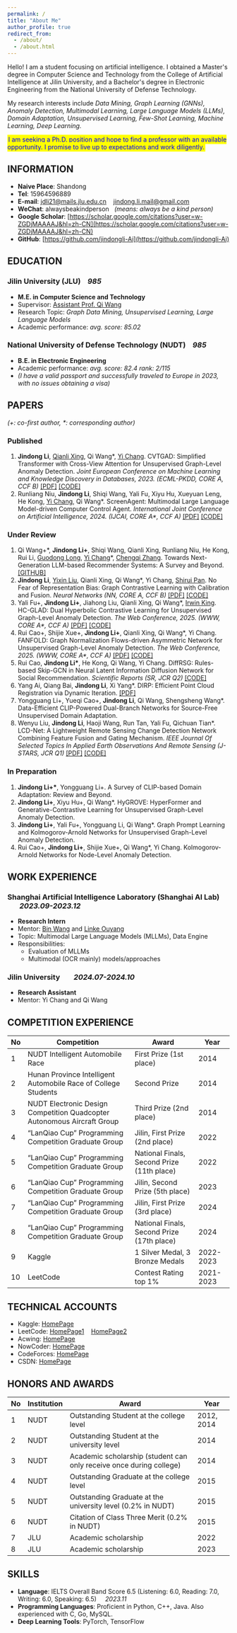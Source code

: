 ```yaml
---
permalink: /
title: "About Me"
author_profile: true
redirect_from: 
  - /about/
  - /about.html
---
```



Hello! I am a student focusing on artificial intelligence. I obtained a Master's degree in Computer Science and Technology from the College of Artificial Intelligence at Jilin University, and a Bachelor's degree in Electronic Engineering from the National University of Defense Technology.

My research interests include *Data Mining, Graph Learning (GNNs), Anomaly Detection, Multimodal Learning, Large Language Models (LLMs), Domain Adaptation, Unsupervised Learning, Few-Shot Learning, Machine Learning, Deep Learning.*

<span style="background-color: yellow; color: blue; padding: 2px;">I am seeking a Ph.D. position and hope to find a professor with an available opportunity. I promise to live up to expectations and work diligently.</span>

## INFORMATION
- **Naive Place**: Shandong
- **Tel**: 15964596889
- **E-mail**: [jdli21@mails.jlu.edu.cn](mailto:jdli21@mails.jlu.edu.cn) &nbsp;&nbsp; [jindong.li.mail@gmail.com](mailto:jindong.li.mail@gmail.com)
- **WeChat**: alwaysbeakindperson &nbsp;&nbsp;*(means: always be a kind person)*
- **Google Scholar**: [https://scholar.google.com/citations?user=w-ZGDjMAAAAJ&hl=zh-CN](https://scholar.google.com/citations?user=w-ZGDjMAAAAJ&hl=zh-CN)
- **GitHub**: [https://github.com/jindongli-Ai](https://github.com/jindongli-Ai)

## EDUCATION

### Jilin University (JLU) &nbsp;&nbsp; *985*
- **M.E. in Computer Science and Technology**
- Supervisor: [Assistant Prof. Qi Wang](http://sai.jlu.edu.cn/info/1094/3453.htm)
- Research Topic: *Graph Data Mining, Unsupervised Learning, Large Language Models*
- Academic performance: *avg. score: 85.02*

### National University of Defense Technology (NUDT) &nbsp;&nbsp; *985*
- **B.E. in Electronic Engineering**
- Academic performance: *avg. score: 82.4  rank: 2/115*
- *(I have a valid passport and successfully traveled to Europe in 2023, with no issues obtaining a visa)*

## PAPERS
*(+: co-first author, \*: corresponding author)*

### Published
1. **Jindong Li**, [Qianli Xing](https://scholar.google.com/citations?hl=zh-CN&user=cUqTniYAAAAJ), Qi Wang\*, [Yi Chang](http://www.yichang-cs.com/). CVTGAD: Simplified Transformer with Cross-View Attention for Unsupervised Graph-Level Anomaly Detection. *Joint European Conference on Machine Learning and Knowledge Discovery in Databases, 2023. (ECML-PKDD, CORE A, CCF B)*  [[PDF]](https://arxiv.org/abs/2405.02359)  [[CODE]](https://github.com/jindongli-Ai/CVTGAD)
2. Runliang Niu, **Jindong Li**, Shiqi Wang, Yali Fu, Xiyu Hu, Xueyuan Leng, He Kong, [Yi Chang](http://www.yichang-cs.com/), Qi Wang\*. ScreenAgent: Multimodal Large Language Model-driven Computer Control Agent. *International Joint Conference on Artificial Intelligence, 2024. (IJCAI, CORE A\*, CCF A)*  [[PDF]](https://arxiv.org/abs/2402.07945)  [[CODE]](https://github.com/niuzaisheng/ScreenAgent)

### Under Review
1. Qi Wang+\*, **Jindong Li+**, Shiqi Wang, Qianli Xing, Runliang Niu, He Kong, Rui Li, [Guodong Long](https://scholar.google.com/citations?user=Pl8m7hMAAAAJ&hl=zh-CN&oi=ao), [Yi Chang](https://scholar.google.com/citations?hl=zh-CN&user=drEkR50AAAAJ)\*, [Chengqi Zhang](https://scholar.google.com/citations?user=B6lBmqEAAAAJ&hl=zh-CN&oi=ao). Towards Next-Generation LLM-based Recommender Systems: A Survey and Beyond.  [[GITHUB]](https://github.com/jindongli-Ai/Next-Generation-LLM-based-Recommender-Systems-Survey)
2. **Jindong Li**, [Yixin Liu](https://scholar.google.com/citations?hl=zh-CN&user=auBZ-HsAAAAJ), Qianli Xing, Qi Wang\*, Yi Chang, [Shirui Pan](https://scholar.google.com/citations?hl=zh-CN&user=frWRJN4AAAAJ). No Fear of Representation Bias: Graph Contrastive Learning with Calibration and Fusion. *Neural Networks (NN, CORE A, CCF B)*  [[PDF]](https://papers.ssrn.com/sol3/papers.cfm?abstract_id=4774833)  [[CODE]](https://github.com/jindongli-Ai/CANNON)
3. Yali Fu+, **Jindong Li+**, Jiahong Liu, Qianli Xing, Qi Wang\*, [Irwin King](https://scholar.google.com/citations?hl=zh-CN&user=MXvC7tkAAAAJ). HC-GLAD: Dual Hyperbolic Contrastive Learning for Unsupervised Graph-Level Anomaly Detection. *The Web Conference, 2025. (WWW, CORE A\*, CCF A)*  [[PDF]](https://arxiv.org/abs/2407.02057)  [[CODE]](https://github.com/Yali-F/HC-GLAD)
4. Rui Cao+, Shijie Xue+, **Jindong Li+**, Qianli Xing, Qi Wang\*, Yi Chang. FANFOLD: Graph Normalization Flows-driven Asymmetric Network for Unsupervised Graph-Level Anomaly Detection. *The Web Conference, 2025. (WWW, CORE A\*, CCF A)*  [[PDF]](https://arxiv.org/abs/2407.00383)  [[CODE]](https://github.com/Goldenhorns/FANFOLD)
5. Rui Cao, **Jindong Li\***, He Kong, Qi Wang, Yi Chang. DiffRSG: Rules-based Skip-GCN in Neural Latent Information Diffusion Network for Social Recommendation. *Scientific Reports (SR, JCR Q2)*  [[CODE]](https://github.com/jindongli-Ai/DiffRSG)
6. Yang Ai, Qiang Bai, **Jindong Li**, Xi Yang\*. DIRP: Efficient Point Cloud Registration via Dynamic Iteration.  [[PDF]](https://arxiv.org/pdf/2312.02877v2)
7. Yongguang Li+, Yueqi Cao+, **Jindong Li**, Qi Wang, Shengsheng Wang\*. Data-Efficient CLIP-Powered Dual-Branch Networks for Source-Free Unsupervised Domain Adaptation. 
8. Wenyu Liu, **Jindong Li**, Haoji Wang, Run Tan, Yali Fu, Qichuan Tian\*. LCD-Net: A Lightweight Remote Sensing Change Detection Network Combining Feature Fusion and Gating Mechanism. *IEEE Journal Of Selected Topics In Applied Earth Observations And Remote Sensing (J-STARS, JCR Q1)* [[PDF]](https://arxiv.org/abs/2410.11580) [[CODE]](https://github.com/WenyuLiu6/LCD-Net)

### In Preparation
1. **Jindong Li+\***, Yongguang Li+. A Survey of CLIP-based Domain Adaptation: Review and Beyond. 
2. **Jindong Li+**, Xiyu Hu+, Qi Wang\*. HyGROVE: HyperFormer and Generative-Contrastive Learning for Unsupervised Graph-Level Anomaly Detection.
3. **Jindong Li+**, Yali Fu+, Yongguang Li, Qi Wang\*. Graph Prompt Learning and Kolmogorov-Arnold Networks for Unsupervised Graph-Level Anomaly Detection.
4. Rui Cao+, **Jindong Li+**, Shijie Xue+, Qi Wang\*, Yi Chang. Kolmogorov-Arnold Networks for Node-Level Anomaly Detection.

## WORK EXPERIENCE

### Shanghai Artificial Intelligence Laboratory (Shanghai AI Lab) &nbsp;&nbsp;&nbsp;&nbsp;&nbsp;&nbsp; *2023.09-2023.12*
- **Research Intern**
- Mentor: [Bin Wang](https://wangbindl.github.io/) and [Linke Ouyang](https://scholar.google.com/citations?user=rDaVSiAAAAAJ&hl=zh-CN)
- Topic: Multimodal Large Language Models (MLLMs), Data Engine
- Responsibilities:
  - Evaluation of MLLMs
  - Multimodal (OCR mainly) models/approaches
  
### Jilin University &nbsp;&nbsp;&nbsp;&nbsp;&nbsp;&nbsp; *2024.07-2024.10*
- **Research Assistant**
- Mentor: Yi Chang and Qi Wang

## COMPETITION EXPERIENCE

| No | Competition | Award | Year |
|----|-------------|-------|------|
| 1  | NUDT Intelligent Automobile Race | First Prize (1st place) | 2014 |
| 2  | Hunan Province Intelligent Automobile Race of College Students | Second Prize | 2014 |
| 3  | NUDT Electronic Design Competition Quadcopter Autonomous Aircraft Group | Third Prize (2nd place) | 2014 |
| 4  | “LanQiao Cup” Programming Competition Graduate Group | Jilin, First Prize (2nd place) | 2022 |
| 5  | “LanQiao Cup” Programming Competition Graduate Group | National Finals, Second Prize (11th place) | 2022 |
| 6  | “LanQiao Cup” Programming Competition Graduate Group | Jilin, Second Prize (5th place) | 2023 |
| 7  | “LanQiao Cup” Programming Competition Graduate Group | Jilin, First Prize (3rd place) | 2024 |
| 8  | “LanQiao Cup” Programming Competition Graduate Group | National Finals, Second Prize (17th place) | 2024 |
| 9  | Kaggle | 1 Silver Medal, 3 Bronze Medals | 2022-2023 |
| 10 | LeetCode | Contest Rating top 1% | 2021-2023 |


## TECHNICAL ACCOUNTS

- Kaggle: [HomePage](https://www.kaggle.com/ac123321)
- LeetCode: [HomePage1](https://leetcode.cn/u/xinghe_xinghe/) &nbsp;&nbsp; [HomePage2](https://leetcode.cn/u/hanxin_hanxin/)
- Acwing: [HomePage](https://www.acwing.com/user/myspace/record/94000/)
- NowCoder: [HomePage](https://www.nowcoder.com/users/116877070)
- CodeForces: [HomePage](https://codeforces.com/profile/XingHe_XingHe)
- CSDN: [HomePage](https://blog.csdn.net/weixin_46645827?spm=1000.2115.3001.5343)

## HONORS AND AWARDS

| No | Institution | Award | Year |
|----|-------------|-------|------|
| 1  | NUDT | Outstanding Student at the college level | 2012, 2014 |
| 2  | NUDT | Outstanding Student at the university level | 2014 |
| 3  | NUDT | Academic scholarship (student can only receive once during college) | 2014 |
| 4  | NUDT | Outstanding Graduate at the college level | 2015 |
| 5  | NUDT | Outstanding Graduate at the university level (0.2% in NUDT) | 2015 |
| 6  | NUDT | Citation of Class Three Merit (0.2% in NUDT) | 2015 |
| 7  | JLU | Academic scholarship | 2022 |
| 8  | JLU | Academic scholarship | 2023 |

## SKILLS

- **Language**: IELTS Overall Band Score 6.5 (Listening: 6.0, Reading: 7.0, Writing: 6.0, Speaking: 6.5) &nbsp;&nbsp;&nbsp; *2023.11*
- **Programming Languages**: Proficient in Python, C++, Java. Also experienced with C, Go, MySQL.
- **Deep Learning Tools**: PyTorch, TensorFlow


